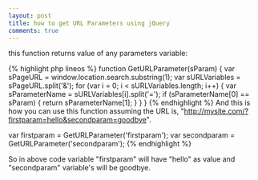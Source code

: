```yaml
---
layout: post
title: how to get URL Parameters using jQuery
comments: true
---
```

this function returns value of any parameters variable:

 
{% highlight php lineos %} 
function GetURLParameter(sParam)
{
    var sPageURL = window.location.search.substring(1);
    var sURLVariables = sPageURL.split('&');
    for (var i = 0; i < sURLVariables.length; i++) 
    {
        var sParameterName = sURLVariables[i].split('=');
        if (sParameterName[0] == sParam) 
        {
            return sParameterName[1];
        }
    }
}
{% endhighlight %}
And this is how you can use this function assuming the URL is,
 "http://mysite.com/?firstparam=hello&secondparam=goodbye".
 
var firstparam = GetURLParameter('firstparam');
var secondparam = GetURLParameter('secondparam');
{% endhighlight %}

So in above code variable "firstparam" will have "hello" as value and "secondparam" variable's will be goodbye.

